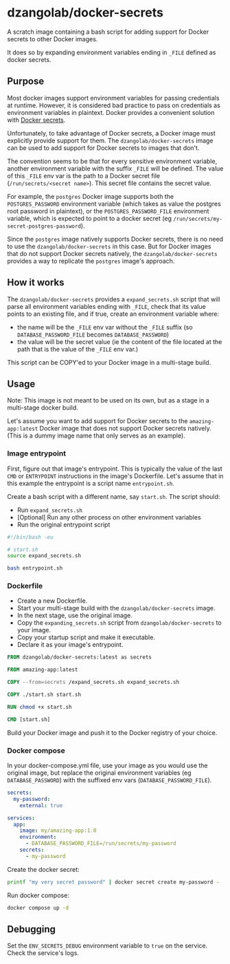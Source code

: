 # dzangolab/docker-secrets

A scratch image containing a bash script for adding support for Docker secrets to other Docker images. 

It does so by expanding environment variables ending in `_FILE` defined as docker secrets.

## Purpose

Most docker images support environment variables for passing credentials at runtime. However, it is considered bad practice to pass on credentials as environment variables in plaintext. Docker provides a convenient solution with [Docker secrets](https://docs.docker.com/compose/how-tos/use-secrets/). 

Unfortunately, to take advantage of Docker secrets, a Docker image must explicitly provide support for them. The `dzangolab/docker-secrets` image can be used to add support for Docker secrets to images that don't.

The convention seems to be that for every sensitive environment variable, another environment variable with the suffix `_FILE` will be defined. The value of this `_FILE` env var is the path to a Docker secret file (`/run/secrets/<secret name>`). This secret file contains the secret value.

For example, the `postgres` Docker image supports both the `POSTGRES_PASSWORD` environment variable (which takes as value the postgres root password in plaintext), or the `POSTGRES_PASSWORD_FILE` environment variable, which is expected to point to a docker secret (eg `/run/secrets/my-secret-postgres-password`). 

Since the `postgres` image natively supports Docker secrets, there is no need to use the `dzangolab/docker-secrets` in this case. But for Docker images that do not support Docker secrets natively, the `dzangolab/docker-secrets` provides a way to replicate the `postgres` image's approach.

## How it works

The `dzangolab/docker-secrets` provides a `expand_secrets.sh` script that will parse all environment variables ending with `_FILE`, check that its value points to an existing file, and if true, create an environment variable where:

* the name will be the `_FILE` env var without the `_FILE` suffix (so `DATABASE_PASSWORD_FILE` becomes `DATABASE_PASSWORD`)
* the value will be the secret value (ie the content of the file located at the path that is the value of the `_FILE` env var.)

This script can be COPY'ed to your Docker image in a multi-stage build.

## Usage

Note: This image is not meant to be used on its own, but as a stage in a multi-stage docker build.

Let's assume you want to add support for Docker secrets to the `amazing-app:latest` Docker image that does not support Docker secrets natively. (This is a dummy image name that only serves as an example).

### Image entrypoint

First, figure out that image's entrypoint. This is typically the value of the last `CMD` or `ENTRYPOINT` instructions in the image's Dockerfile. Let's assume that in this example the entrypoint is a script name `entrypoint.sh`.

Create a bash script with a different name, say `start.sh`. The script should:

* Run `expand_secrets.sh`
* [Optional] Run any other process on other environment variables 
* Run the original entrypoint script

```bash
#!/bin/bash -eu

# start.sh
source expand_secrets.sh

bash entrypoint.sh
```

### Dockerfile

* Create a new Dockerfile.
* Start your multi-stage build with the `dzangolab/docker-secrets` image.
* In the next stage, use the original image.
* Copy the `expanding_secrets.sh` script from `dzangolab/docker-secrets` to your image.
* Copy your startup script and make it executable.
* Declare it as your image's entrypoint.

```Dockerfile
FROM dzangolab/docker-secrets:latest as secrets

FROM amazing-app:latest 

COPY --from=secrets /expand_secrets.sh expand_secrets.sh

COPY ./start.sh start.sh

RUN chmod +x start.sh

CMD [start.sh]
```

Build your Docker image and push it to the Docker registry of your choice.

### Docker compose

In your docker-compose.yml file, use your image as you would use the original image, but replace the original environment variables (eg `DATABASE_PASSWORD`) with the suffixed env vars (`DATABASE_PASSWORD_FILE`).

```yaml
secrets:
  my-password:
    external: true

services:
  app:
    image: my/amazing-app:1.0
    environment:
      - DATABASE_PASSWORD_FILE=/run/secrets/my-password
    secrets:
      - my-password
```

Create the docker secret:

```bash
printf "my very secret password" | docker secret create my-password -
```

Run docker compose:

```bash
docker compose up -d
```

## Debugging

Set the `ENV_SECRETS_DEBUG` environment variable to `true` on the service. Check the service's logs.
